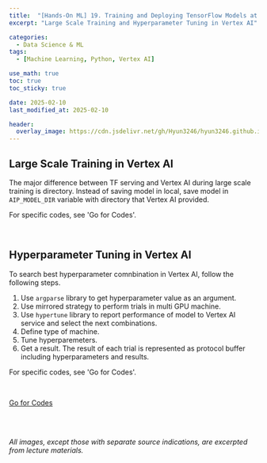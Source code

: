 ```yaml
---
title:  "[Hands-On ML] 19. Training and Deploying TensorFlow Models at Scale - 6"
excerpt: "Large Scale Training and Hyperparameter Tuning in Vertex AI"

categories:
  - Data Science & ML
tags:
  - [Machine Learning, Python, Vertex AI]

use_math: true
toc: true
toc_sticky: true

date: 2025-02-10
last_modified_at: 2025-02-10

header:
  overlay_image: https://cdn.jsdelivr.net/gh/Hyun3246/hyun3246.github.io@master/image/overlay image/Hands-on ML.png
---
```

## Large Scale Training in Vertex AI
The major difference between TF serving and Vertex AI during large scale training is directory. Instead of saving model in local, save model in `AIP_MODEL_DIR` variable with directory that Vertex AI provided.

For specific codes, see 'Go for Codes'.

<br/>

## Hyperparameter Tuning in Vertex AI
To search best hyperparameter comnbination in Vertex AI, follow the following steps.

1. Use `argparse` library to get hyperparameter value as an argument.
2. Use mirrored strategy to perform trials in multi GPU machine.
3. Use `hypertune` library to report performance of model to Vertex AI service and select the next combinations.
4. Define type of machine.
5. Tune hyperparemeters.
6. Get a result. The result of each trial is represented as protocol buffer including hyperparameters and results.


For specific codes, see 'Go for Codes'.

<br/>

[Go for Codes](https://github.com/Hyun3246/Warehouse/blob/7855802d40a431ede21cdfc314a5bb986da808cd/Hands-On%20ML/Chapter_19_Training_and_Deploying_TensorFlow_Models_at_Scale.ipynb)


<br/>
<br/>

*All images, except those with separate source indications, are excerpted from lecture materials.*